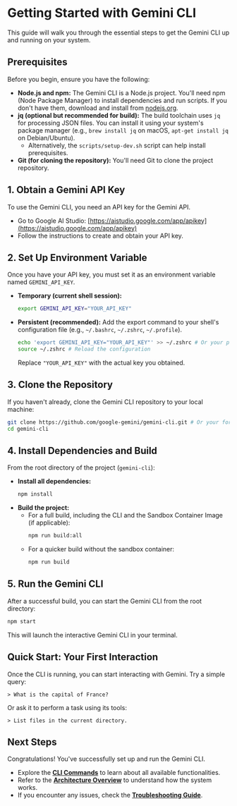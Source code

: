 # Getting Started with Gemini CLI

This guide will walk you through the essential steps to get the Gemini CLI up and running on your system.

## Prerequisites

Before you begin, ensure you have the following:

*   **Node.js and npm:** The Gemini CLI is a Node.js project. You'll need npm (Node Package Manager) to install dependencies and run scripts. If you don't have them, download and install from [nodejs.org](https://nodejs.org/).
*   **jq (optional but recommended for build):** The build toolchain uses `jq` for processing JSON files. You can install it using your system's package manager (e.g., `brew install jq` on macOS, `apt-get install jq` on Debian/Ubuntu).
    *   Alternatively, the `scripts/setup-dev.sh` script can help install prerequisites.
*   **Git (for cloning the repository):** You'll need Git to clone the project repository.

## 1. Obtain a Gemini API Key

To use the Gemini CLI, you need an API key for the Gemini API.

*   Go to Google AI Studio: [https://aistudio.google.com/app/apikey](https://aistudio.google.com/app/apikey)
*   Follow the instructions to create and obtain your API key.

## 2. Set Up Environment Variable

Once you have your API key, you must set it as an environment variable named `GEMINI_API_KEY`.

*   **Temporary (current shell session):**
    ```bash
    export GEMINI_API_KEY="YOUR_API_KEY"
    ```
*   **Persistent (recommended):** Add the export command to your shell's configuration file (e.g., `~/.bashrc`, `~/.zshrc`, `~/.profile`).
    ```bash
    echo 'export GEMINI_API_KEY="YOUR_API_KEY"' >> ~/.zshrc # Or your preferred shell config file
    source ~/.zshrc # Reload the configuration
    ```
    Replace `"YOUR_API_KEY"` with the actual key you obtained.

## 3. Clone the Repository

If you haven't already, clone the Gemini CLI repository to your local machine:

```bash
git clone https://github.com/google-gemini/gemini-cli.git # Or your fork's URL
cd gemini-cli
```

## 4. Install Dependencies and Build

From the root directory of the project (`gemini-cli`):

*   **Install all dependencies:**
    ```bash
    npm install
    ```
*   **Build the project:**
    *   For a full build, including the CLI and the Sandbox Container Image (if applicable):
        ```bash
        npm run build:all
        ```
    *   For a quicker build without the sandbox container:
        ```bash
        npm run build
        ```

## 5. Run the Gemini CLI

After a successful build, you can start the Gemini CLI from the root directory:

```bash
npm start
```

This will launch the interactive Gemini CLI in your terminal.

## Quick Start: Your First Interaction

Once the CLI is running, you can start interacting with Gemini. Try a simple query:

```
> What is the capital of France?
```

Or ask it to perform a task using its tools:

```
> List files in the current directory.
```

## Next Steps

Congratulations! You've successfully set up and run the Gemini CLI.

*   Explore the **[CLI Commands](./cli/commands.md)** to learn about all available functionalities.
*   Refer to the **[Architecture Overview](./architecture.md)** to understand how the system works.
*   If you encounter any issues, check the **[Troubleshooting Guide](./troubleshooting.md)**.
